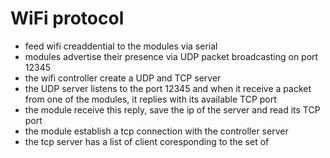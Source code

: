 # WiFi protocol

- feed wifi creaddential to the modules via serial
- modules advertise their presence via UDP packet broadcasting on port 12345
- the wifi controller create a UDP and TCP server
- the UDP server listens to the port 12345 and when it receive a packet from one of the modules, it replies with its available TCP port 
- the module receive this reply, save the ip of the server and read its TCP port
- the module establish a tcp connection with the controller server 
- the tcp server has a list of client coresponding to the set of 